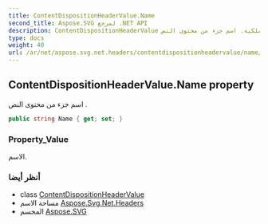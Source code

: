 ```yaml
---
title: ContentDispositionHeaderValue.Name
second_title: Aspose.SVG لمرجع .NET API
description: ContentDispositionHeaderValue ملكية. اسم جزء من محتوى النص .
type: docs
weight: 40
url: /ar/net/aspose.svg.net.headers/contentdispositionheadervalue/name/
---
```

## ContentDispositionHeaderValue.Name property

اسم جزء من محتوى النص .

```csharp
public string Name { get; set; }
```

### Property_Value

الاسم.

### أنظر أيضا

* class [ContentDispositionHeaderValue](../)
* مساحة الاسم [Aspose.Svg.Net.Headers](../../contentdispositionheadervalue/)
* المجسم [Aspose.SVG](../../../)


